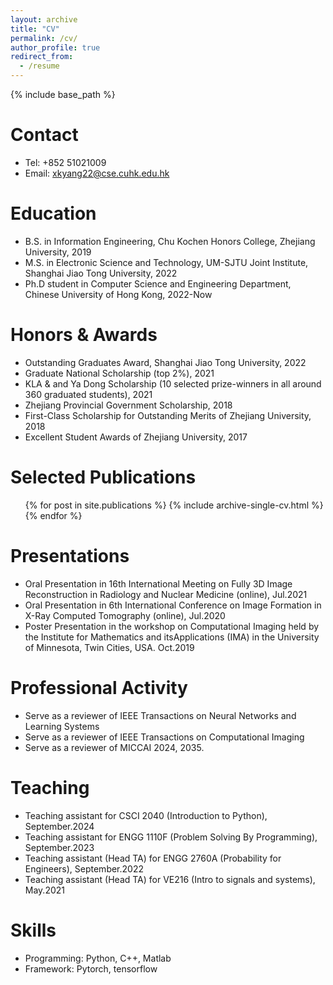 ```yaml
---
layout: archive
title: "CV"
permalink: /cv/
author_profile: true
redirect_from:
  - /resume
---
```


{% include base_path %}

Contact
======
* Tel: +852 51021009
* Email: xkyang22@cse.cuhk.edu.hk

Education
======
* B.S. in Information Engineering, Chu Kochen Honors College, Zhejiang University, 2019
* M.S. in Electronic Science and Technology, UM-SJTU Joint Institute, Shanghai Jiao Tong University, 2022
* Ph.D student in Computer Science and Engineering Department, Chinese University of Hong Kong, 2022-Now

Honors & Awards
======
* Outstanding Graduates Award, Shanghai Jiao Tong University, 2022
* Graduate National Scholarship (top 2%), 2021
* KLA & and Ya Dong Scholarship (10 selected prize-winners in all around 360 graduated students), 2021
* Zhejiang Provincial Government Scholarship, 2018
* First-Class Scholarship for Outstanding Merits of Zhejiang University, 2018
* Excellent Student Awards of Zhejiang University, 2017


Selected Publications
======
  <ul>{% for post in site.publications %}
    {% include archive-single-cv.html %}
  {% endfor %}</ul>
  
Presentations
======
* Oral Presentation in 16th International Meeting on Fully 3D Image Reconstruction in Radiology and Nuclear Medicine
(online), Jul.2021
* Oral Presentation in 6th International Conference on Image Formation in X-Ray Computed Tomography (online), Jul.2020
* Poster Presentation in the workshop on Computational Imaging held by the Institute for Mathematics and itsApplications
(IMA) in the University of Minnesota, Twin Cities, USA. Oct.2019

Professional Activity
======
* Serve as a reviewer of IEEE Transactions on Neural Networks and Learning Systems
* Serve as a reviewer of IEEE Transactions on Computational Imaging
* Serve as a reviewer of MICCAI 2024, 2035.
  
 
Teaching
======
* Teaching assistant for CSCI 2040 (Introduction to Python), September.2024
* Teaching assistant for ENGG 1110F (Problem Solving By Programming), September.2023
* Teaching assistant (Head TA) for ENGG 2760A (Probability for Engineers), September.2022
* Teaching assistant (Head TA) for VE216 (Intro to signals and systems), May.2021 
  
 Skills
======
* Programming: Python, C++, Matlab
* Framework: Pytorch, tensorflow

  


